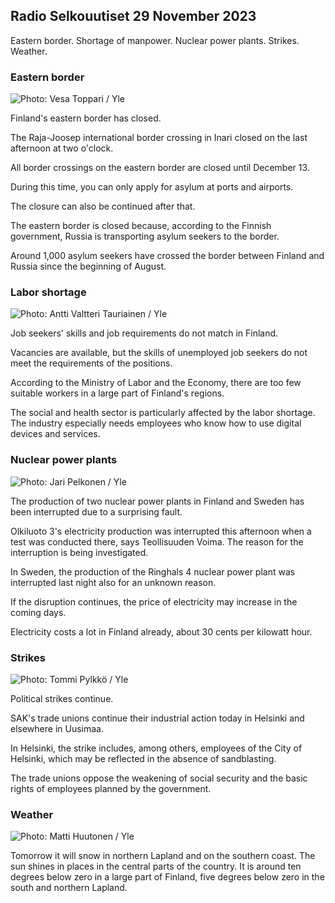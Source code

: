 Radio Selkouutiset 29 November 2023
-----------------------------

Eastern border. Shortage of manpower. Nuclear power plants. Strikes. Weather.

### Eastern border

![ Photo: Vesa Toppari / Yle](https://images.cdn.yle.fi/image/upload/c_crop,h_2268,w_4031,x_0,y_264/ar_1.7777777777777777,c_fill,g_faces,h_675,w_1200/dpr_1.0/q_auto:eco/f_auto/fl_lossy/v1701189256/39-12079316566165b139fc)

Finland's eastern border has closed.

The Raja-Joosep international border crossing in Inari closed on the last afternoon at two o'clock.

All border crossings on the eastern border are closed until December 13.

During this time, you can only apply for asylum at ports and airports.

The closure can also be continued after that.

The eastern border is closed because, according to the Finnish government, Russia is transporting asylum seekers to the border.

Around 1,000 asylum seekers have crossed the border between Finland and Russia since the beginning of August.

### Labor shortage

![ Photo: Antti Valtteri Tauriainen / Yle](https://images.cdn.yle.fi/image/upload/c_crop,h_2241,w_3983,x_0,y_415/ar_1.7777777777777777,c_fill,g_faces,h_675,w_1200/dpr_1.0/q_auto:eco/f_auto/fl_lossy/v1686145588/39-1126025648086980778f)

Job seekers' skills and job requirements do not match in Finland.

Vacancies are available, but the skills of unemployed job seekers do not meet the requirements of the positions.

According to the Ministry of Labor and the Economy, there are too few suitable workers in a large part of Finland's regions.

The social and health sector is particularly affected by the labor shortage. The industry especially needs employees who know how to use digital devices and services.

### Nuclear power plants

![ Photo: Jari Pelkonen / Yle](https://images.cdn.yle.fi/image/upload/c_crop,h_3256,w_5787,x_0,y_0/ar_1.7777777777777777,c_fill,g_faces,h_675,w_1200/dpr_1.0/q_auto:eco/f_auto/fl_lossy/v1683031267/39-1107408645102d538768)

The production of two nuclear power plants in Finland and Sweden has been interrupted due to a surprising fault.

Olkiluoto 3's electricity production was interrupted this afternoon when a test was conducted there, says Teollisuuden Voima. The reason for the interruption is being investigated.

In Sweden, the production of the Ringhals 4 nuclear power plant was interrupted last night also for an unknown reason.

If the disruption continues, the price of electricity may increase in the coming days.

Electricity costs a lot in Finland already, about 30 cents per kilowatt hour.

### Strikes

![ Photo: Tommi Pylkkö / Yle](https://images.cdn.yle.fi/image/upload/c_crop,h_2268,w_4031,x_0,y_0/ar_1.7777777777777777,c_fill,g_faces,h_675,w_1200/dpr_1.0/q_auto:eco/f_auto/fl_lossy/v1680886596/39-10967826430479cd9824)

Political strikes continue.

SAK's trade unions continue their industrial action today in Helsinki and elsewhere in Uusimaa.

In Helsinki, the strike includes, among others, employees of the City of Helsinki, which may be reflected in the absence of sandblasting.

The trade unions oppose the weakening of social security and the basic rights of employees planned by the government.

### Weather

![ Photo: Matti Huutonen / Yle](https://images.cdn.yle.fi/image/upload/c_crop,h_1080,w_1919,x_0,y_0/ar_1.7777777777777777,c_fill,g_faces,h_675,w_1200/dpr_1.0/q_auto:eco/f_auto/fl_lossy/v1701268401/39-120849965674b9a12a64)

Tomorrow it will snow in northern Lapland and on the southern coast. The sun shines in places in the central parts of the country. It is around ten degrees below zero in a large part of Finland, five degrees below zero in the south and northern Lapland.